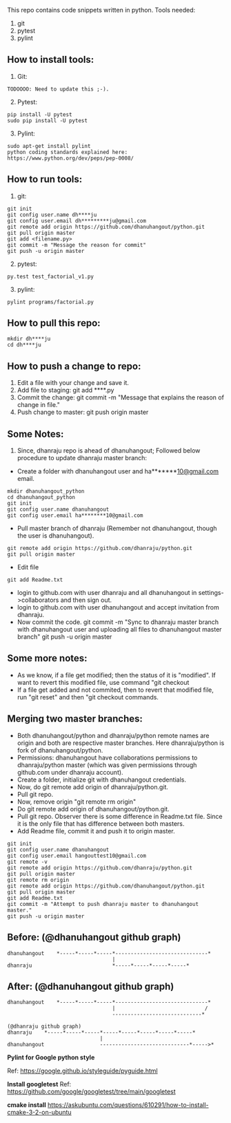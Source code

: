    This repo contains code snippets written in python.
   Tools needed:
   1. git
   2. pytest
   3. pylint


   How to install tools:
   ---------------------
   1. Git:
   ~~~~
   TODOOOO: Need to update this ;-).
   ~~~~

   2. Pytest:
   ~~~~
   pip install -U pytest
   sudo pip install -U pytest
   ~~~~

   3. Pylint:
   ~~~~
   sudo apt-get install pylint
   python coding standards explained here: https://www.python.org/dev/peps/pep-0008/
   ~~~~


   How to run tools:
   -----------------
   1. git:
   ~~~~
   git init
   git config user.name dh****ju
   git config user.email dh*********ju@gmail.com
   git remote add origin https://github.com/dhanuhangout/python.git
   git pull origin master
   git add <filename.py>
   git commit -m "Message the reason for commit"
   git push -u origin master
   ~~~~

   2. pytest:
   ~~~~
   py.test test_factorial_v1.py
   ~~~~

   3. pylint:
   ~~~~
   pylint programs/factorial.py
   ~~~~


   How to pull this repo:
   ----------------------
   ~~~~
   mkdir dh****ju
   cd dh****ju
   ~~~~


   How to push a change to repo:
   -----------------------------
   1. Edit a file with your change and save it.
   2. Add file to staging: git add ****.py
   3. Commit the change: git commit -m "Message that explains the reason of change in file."
   4. Push change to master: git push origin master


   Some Notes:
   -----------
   1. Since, dhanraju repo is ahead of dhanuhangout; Followed below procedure to update dhanraju master branch:

   - Create a folder with dhanuhangout user and ha*******10@gmail.com email.
   ~~~~
   mkdir dhanuhangout_python
   cd dhanuhangout_python
   git init
   git config user.name dhanuhangout
   git config user.email ha********10@gmail.com
   ~~~~
   - Pull master branch of dhanraju (Remember not dhanuhangout, though the user is
   dhanuhangout).
   ~~~~
   git remote add origin https://github.com/dhanraju/python.git
   git pull origin master
   ~~~~
   - Edit file
   ~~~~
   git add Readme.txt
   ~~~~
   - login to github.com with user dhanraju and all dhanuhangout in
   settings->collaborators and then sign out.
   - login to github.com with user dhanuhangout and accept invitation from
   dhanraju.
   - Now commit the code.
   git commit -m "Sync to dhanraju master branch with dhanuhangout user and
   uploading all files to dhanuhangout master branch"
   git push -u origin master


   Some more notes:
   ----------------
   - As we know, if a file get modified; then the status of it is "modified". If
   want to revert this modified file, use command "git checkout <file name>
   - If a file get added and not commited, then to revert that modified file, run
   "git reset" and then "git checkout <file name> commands.





   Merging two master branches:
   ----------------------------
   - Both dhanuhangout/python and dhanraju/python remote names are origin and both are respective master branches. Here dhanraju/python is fork of dhanuhangout/python.
   - Permissions: dhanuhangout have collaborations permissions to dhanraju/python master (which was given permissions through github.com under dhanraju account).
   - Create a folder, initialize git with dhanuhangout credentials.
   - Now, do git remote add origin of dhanraju/python.git.
   - Pull git repo.
   - Now, remove origin "git remote rm origin"
   - Do git remote add origin of dhanuhangout/python.git.
   - Pull git repo. Observer there is some difference in Readme.txt file. Since it is the only file that has difference between both masters.
   - Add Readme file, commit it and push it to origin master.


   ~~~~
   git init
   git config user.name dhanuhangout
   git config user.email hangouttest10@gmail.com
   git remote -v
   git remote add origin https://github.com/dhanraju/python.git
   git pull origin master
   git remote rm origin
   git remote add origin https://github.com/dhanuhangout/python.git
   git pull origin master
   git add Readme.txt 
   git commit -m "Attempt to push dhanraju master to dhanuhangout master."
   git push -u origin master
   ~~~~





   Before: (@dhanuhangout github graph)
   -------
   ~~~~
   dhanuhangout    *-----*-----*-----*------------------------------*
                                     |
   dhanraju                          *-----*-----*-----*-----*
   ~~~~

   After: (@dhanuhangout github graph)
   ------
   ~~~~
   dhanuhangout    *-----*-----*-----*------------------------------*
                                     |                             /
                                     -----------------------------*

   (@dhanraju github graph)
   dhanraju    *-----*-----*-----*-----*-----*-----*-----*-----*
                                 |                             
   dhanuhangout                  -----------------------------*----->*
   ~~~~


**Pylint for Google python style**

Ref: https://google.github.io/styleguide/pyguide.html


**Install googletest**
Ref: https://github.com/google/googletest/tree/main/googletest

**cmake install**
https://askubuntu.com/questions/610291/how-to-install-cmake-3-2-on-ubuntu